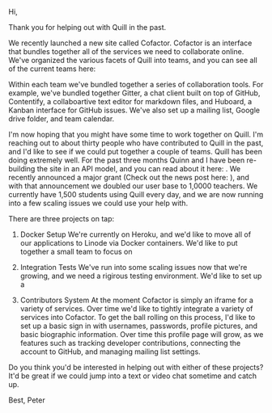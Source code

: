 Hi, 

Thank you for helping out with Quill in the past. 

We recently launched a new site called Cofactor. Cofactor is an interface that bundles together all of the services we need to collaborate online. We've organized the various facets of Quill into teams, and you can see all of the current teams here:

Within each team we've bundled together a series of collaboration tools. For example, we've bundled together Gitter, a chat client built on top of GitHub, Contentify, a collaboartive text editor for markdown files, and Huboard, a Kanban interface for GitHub issues. We've also set up a mailing list, Google drive folder, and team calendar. 

I'm now hoping that you might have some time to work together on Quill. I'm reaching out to about thirty people who have contributed to Quill in the past, and I'd like to see if we could put together a couple of teams. Quill has been doing extremely well. For the past three months Quinn and I have been re-building the site in an API model, and you can read about it here: . We recently announced a major grant (Check out the news post here: ), and with that announcement we doubled our user base to 1,0000 teachers. We currently have 1,500 students using Quill every day, and we are now running into a few scaling issues we could use your help with.  

There are three projects on tap:

1) Docker Setup
We're currently on Heroku, and we'd like to move all of our applications to Linode via Docker containers. We'd like to put together a small team to focus on 

2) Integration Tests
We've run into some scaling issues now that we're growing, and we need a rigirous testing environment. We'd like to set up a 

3) Contributors System
At the moment Cofactor is simply an iframe for a variety of services. Over time we'd like to tightly integrate a variety of services into Cofactor. To get the ball rolling on this process, I'd like to set up a basic sign in with usernames, passwords, profile pictures, and basic biographic information. Over time this profile page will grow, as we features such as tracking developer contributions, connecting the account to GitHub, and managing mailing list settings. 

Do you think you'd be interested in helping out with either of these projects? It'd be great if we could jump into a text or video chat sometime and catch up. 

Best,
Peter